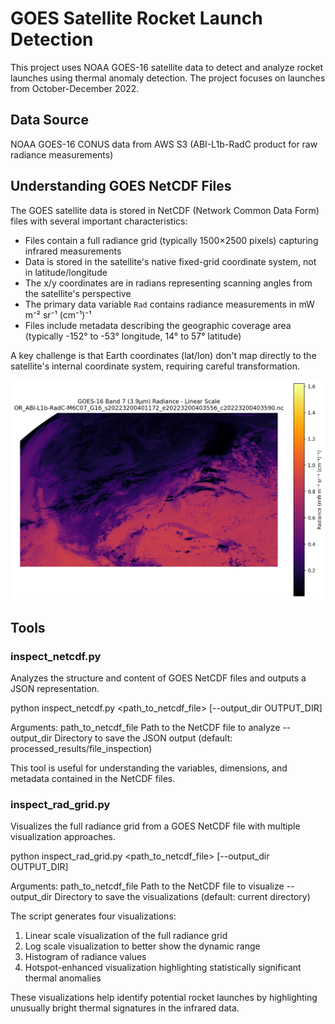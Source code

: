 # GOES Satellite Rocket Launch Detection

This project uses NOAA GOES-16 satellite data to detect and analyze rocket launches using thermal anomaly detection. The project focuses on launches from October-December 2022.

## Data Source
NOAA GOES-16 CONUS data from AWS S3 (ABI-L1b-RadC product for raw radiance measurements)

## Understanding GOES NetCDF Files

The GOES satellite data is stored in NetCDF (Network Common Data Form) files with several important characteristics:

- Files contain a full radiance grid (typically 1500×2500 pixels) capturing infrared measurements
- Data is stored in the satellite's native fixed-grid coordinate system, not in latitude/longitude
- The x/y coordinates are in radians representing scanning angles from the satellite's perspective
- The primary data variable `Rad` contains radiance measurements in mW m⁻² sr⁻¹ (cm⁻¹)⁻¹
- Files include metadata describing the geographic coverage area (typically -152° to -53° longitude, 14° to 57° latitude)

A key challenge is that Earth coordinates (lat/lon) don't map directly to the satellite's internal coordinate system, requiring careful transformation.

![GOES-16 Band 7 Radiance Visualization](OR_ABI-L1b-RadC-M6C07_G16_s20223200401172_e20223200403556_c20223200403590_linear.png)

## Tools

### inspect_netcdf.py

Analyzes the structure and content of GOES NetCDF files and outputs a JSON representation.

python inspect_netcdf.py <path_to_netcdf_file> [--output_dir OUTPUT_DIR]

Arguments:
path_to_netcdf_file     Path to the NetCDF file to analyze
--output_dir            Directory to save the JSON output (default: processed_results/file_inspection)

This tool is useful for understanding the variables, dimensions, and metadata contained in the NetCDF files.

### inspect_rad_grid.py

Visualizes the full radiance grid from a GOES NetCDF file with multiple visualization approaches.

python inspect_rad_grid.py <path_to_netcdf_file> [--output_dir OUTPUT_DIR]

Arguments:
path_to_netcdf_file     Path to the NetCDF file to visualize
--output_dir            Directory to save the visualizations (default: current directory)

The script generates four visualizations:
1. Linear scale visualization of the full radiance grid
2. Log scale visualization to better show the dynamic range
3. Histogram of radiance values
4. Hotspot-enhanced visualization highlighting statistically significant thermal anomalies

These visualizations help identify potential rocket launches by highlighting unusually bright thermal signatures in the infrared data.
